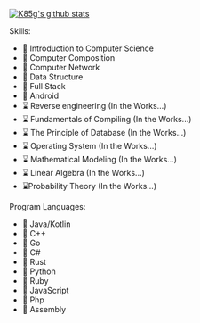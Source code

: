 [![K85g's github stats](https://github-readme-stats.vercel.app/api?username=K85)](https://github.com/K85/github-readme-stats)

Skills:
- 🌸 Introduction to Computer Science
- 🌸 Computer Composition
- 🌸 Computer Network
- 🌸 Data Structure
- 🌸 Full Stack
- 🌸 Android
- ⌛ Reverse engineering (In the Works...)
- ⌛ Fundamentals of Compiling (In the Works...)
- ⌛ The Principle of Database (In the Works...)
- ⌛ Operating System (In the Works...)
- ⌛ Mathematical Modeling (In the Works...)
- ⌛ Linear Algebra (In the Works...)
- ⌛Probability Theory (In the Works...)
 
Program Languages: 
- 🌸 Java/Kotlin
- 🌸 C++
- 🌸 Go
- 🌸 C#
- 🌸 Rust
- 🌸 Python
- 🌸 Ruby
- 🌸 JavaScript
- 🌸 Php
- 🌸 Assembly
